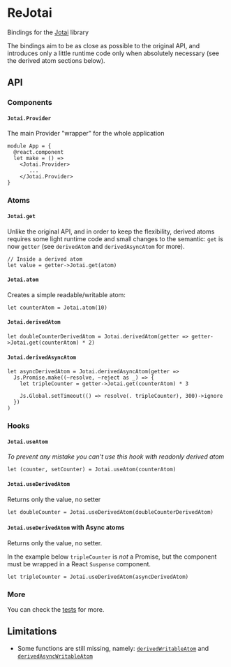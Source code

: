 # ReJotai

Bindings for the [Jotai](https://github.com/pmndrs/jotai) library

The bindings aim to be as close as possible to the original API, and introduces only a little runtime code only when absolutely necessary (see the derived atom sections below).

## API

### Components

#### `Jotai.Provider`

The main Provider "wrapper" for the whole application

```rescript
module App = {
  @react.component
  let make = () =>
    <Jotai.Provider>
       ...
    </Jotai.Provider>
}
```

### Atoms

#### `Jotai.get`

Unlike the original API, and in order to keep the flexibility, derived atoms requires some light runtime code and small changes to the semantic: `get` is now `getter` (see `derivedAtom` and `derivedAsyncAtom` for more).

```rescript
// Inside a derived atom
let value = getter->Jotai.get(atom)
```

#### `Jotai.atom`

Creates a simple readable/writable atom:

```rescript
let counterAtom = Jotai.atom(10)
```

#### `Jotai.derivedAtom`

```rescript
let doubleCounterDerivedAtom = Jotai.derivedAtom(getter => getter->Jotai.get(counterAtom) * 2)
```

#### `Jotai.derivedAsyncAtom`

```rescript
let asyncDerivedAtom = Jotai.derivedAsyncAtom(getter =>
  Js.Promise.make((~resolve, ~reject as _) => {
    let tripleCounter = getter->Jotai.get(counterAtom) * 3

    Js.Global.setTimeout(() => resolve(. tripleCounter), 300)->ignore
  })
)
```

### Hooks

#### `Jotai.useAtom`

_To prevent any mistake you can't use this hook with readonly derived atom_

```rescript
let (counter, setCounter) = Jotai.useAtom(counterAtom)
```

#### `Jotai.useDerivedAtom`

Returns only the value, no setter

```rescript
let doubleCounter = Jotai.useDerivedAtom(doubleCounterDerivedAtom)
```

#### `Jotai.useDerivedAtom` with Async atoms

Returns only the value, no setter.

In the example below `tripleCounter` is _not_ a Promise, but the component must be wrapped
in a React `Suspense` component.

```rescript
let tripleCounter = Jotai.useDerivedAtom(asyncDerivedAtom)
```

### More

You can check the [tests](test/Main_Test.res) for more.

## Limitations

- Some functions are still missing, namely: [`derivedWritableAtom`](https://github.com/gaku-sei/re-jotai/issues/2) and [`derivedAsyncWritableAtom`](https://github.com/gaku-sei/re-jotai/issues/3)
